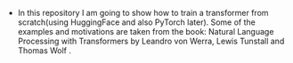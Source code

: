  - In this repository I am going to show how to train a transformer from scratch(using HuggingFace and also PyTorch later). Some of the examples and motivations are taken from the book: Natural Language Processing with Transformers by Leandro von Werra, Lewis Tunstall and Thomas Wolf .


